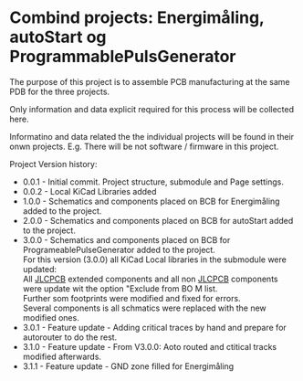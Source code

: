 # Combind projects: Energimåling, autoStart og ProgrammablePulsGenerator

The purpose of this project is to assemble PCB manufacturing at the same PDB for the three projects.

Only information and data explicit required for this process will be collected here.

Informatino and data related the the individual projects will be found in their onwn projects. E.g. There will be not software / firmware in this project.

Project Version history:
 * 0.0.1 - Initial commit. Project structure, submodule and Page settings.
 * 0.0.2 - Local KiCad Libraries added
 * 1.0.0 - Schematics and components placed on BCB for Energimåling added to the project.
 * 2.0.0 - Schematics and components placed on BCB for autoStart added to the project.
 * 3.0.0 - Schematics and components placed on BCB for ProgrameablePulseGenerator added to the project.<br>
For this version (3.0.0) all KiCad Local libraries in the submodule were updated:<br>
All [JLCPCB](https://jlcpcb.com/) extended components and all non [JLCPCB](https://jlcpcb.com/) components were update wit the option "Exclude from BO M list.<br>
Further som footprints were modified and fixed for errors.<br>
Several components is all schmatics were replaced with the new modified ones.
* 3.0.1 - Feature update - Adding critical traces by hand and prepare for autorouter to do the rest.
* 3.1.0 - Feature update - From V3.0.0: Aoto routed and ctitical tracks modified afterwards.
* 3.1.1 - Feature update - GND zone filled for Energimåling

 
